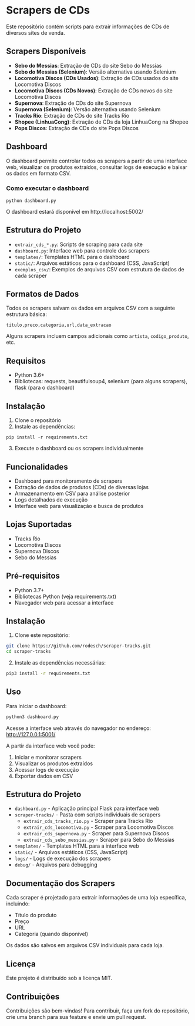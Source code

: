 # Scrapers de CDs 

Este repositório contém scripts para extrair informações de CDs de diversos sites de venda.

## Scrapers Disponíveis

- **Sebo do Messias**: Extração de CDs do site Sebo do Messias
- **Sebo do Messias (Selenium)**: Versão alternativa usando Selenium
- **Locomotiva Discos (CDs Usados)**: Extração de CDs usados do site Locomotiva Discos
- **Locomotiva Discos (CDs Novos)**: Extração de CDs novos do site Locomotiva Discos
- **Supernova**: Extração de CDs do site Supernova
- **Supernova (Selenium)**: Versão alternativa usando Selenium
- **Tracks Rio**: Extração de CDs do site Tracks Rio
- **Shopee (LinhuaCong)**: Extração de CDs da loja LinhuaCong na Shopee
- **Pops Discos**: Extração de CDs do site Pops Discos

## Dashboard

O dashboard permite controlar todos os scrapers a partir de uma interface web, visualizar os produtos extraídos, consultar logs de execução e baixar os dados em formato CSV.

### Como executar o dashboard

```
python dashboard.py
```

O dashboard estará disponível em http://localhost:5002/

## Estrutura do Projeto

- `extrair_cds_*.py`: Scripts de scraping para cada site
- `dashboard.py`: Interface web para controle dos scrapers
- `templates/`: Templates HTML para o dashboard
- `static/`: Arquivos estáticos para o dashboard (CSS, JavaScript)
- `exemplos_csv/`: Exemplos de arquivos CSV com estrutura de dados de cada scraper

## Formatos de Dados

Todos os scrapers salvam os dados em arquivos CSV com a seguinte estrutura básica:

```
titulo,preco,categoria,url,data_extracao
```

Alguns scrapers incluem campos adicionais como `artista`, `codigo_produto`, etc.

## Requisitos

- Python 3.6+
- Bibliotecas: requests, beautifulsoup4, selenium (para alguns scrapers), flask (para o dashboard)

## Instalação

1. Clone o repositório
2. Instale as dependências:

```
pip install -r requirements.txt
```

3. Execute o dashboard ou os scrapers individualmente

## Funcionalidades

- Dashboard para monitoramento de scrapers
- Extração de dados de produtos (CDs) de diversas lojas
- Armazenamento em CSV para análise posterior
- Logs detalhados de execução
- Interface web para visualização e busca de produtos

## Lojas Suportadas

- Tracks Rio
- Locomotiva Discos
- Supernova Discos
- Sebo do Messias

## Pré-requisitos

- Python 3.7+
- Bibliotecas Python (veja requirements.txt)
- Navegador web para acessar a interface

## Instalação

1. Clone este repositório:

```bash
git clone https://github.com/rodesch/scraper-tracks.git
cd scraper-tracks
```

2. Instale as dependências necessárias:

```bash
pip3 install -r requirements.txt
```

## Uso

Para iniciar o dashboard:

```bash
python3 dashboard.py
```

Acesse a interface web através do navegador no endereço: http://127.0.0.1:5001/

A partir da interface web você pode:

1. Iniciar e monitorar scrapers
2. Visualizar os produtos extraídos
3. Acessar logs de execução
4. Exportar dados em CSV

## Estrutura do Projeto

- `dashboard.py` - Aplicação principal Flask para interface web
- `scraper-tracks/` - Pasta com scripts individuais de scrapers
  - `extrair_cds_tracks_rio.py` - Scraper para Tracks Rio
  - `extrair_cds_locomotiva.py` - Scraper para Locomotiva Discos
  - `extrair_cds_supernova.py` - Scraper para Supernova Discos
  - `extrair_cds_sebo_messias.py` - Scraper para Sebo do Messias
- `templates/` - Templates HTML para a interface web
- `static/` - Arquivos estáticos (CSS, JavaScript)
- `logs/` - Logs de execução dos scrapers
- `debug/` - Arquivos para debugging

## Documentação dos Scrapers

Cada scraper é projetado para extrair informações de uma loja específica, incluindo:
- Título do produto
- Preço
- URL
- Categoria (quando disponível)

Os dados são salvos em arquivos CSV individuais para cada loja.

## Licença

Este projeto é distribuído sob a licença MIT.

## Contribuições

Contribuições são bem-vindas! Para contribuir, faça um fork do repositório, crie uma branch para sua feature e envie um pull request. 